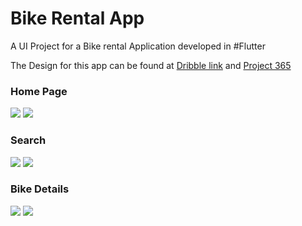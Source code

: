 # Bike Rental App

A UI Project for a Bike rental Application developed in #Flutter

The Design for this app can be found at [Dribble link](https://dribbble.com/shots/4466238-Bike-Rental-App-Day-102-365-Project365) and [Project 365](https://project365.design/2018/04/12/day-102-bike-rental-app-white-space-challenge/)

### Home Page

<img src="screenshots/01_selection.png" />       <img src="screenshots/02_date_selection.png" />

### Search

<img src="screenshots/03_search.png" />       <img src="screenshots/04_filter_selection.png" />

### Bike Details

<img src="screenshots/05_bike_details_1.png" />       <img src="screenshots/05_bike_details_2.png" />